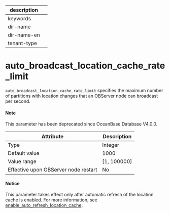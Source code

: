 | description ||
|---|---|
| keywords ||
| dir-name ||
| dir-name-en ||
| tenant-type ||

auto_broadcast_location_cache_rate_limit
=============================================================

`auto_broadcast_location_cache_rate_limit` specifies the maximum number of partitions with location changes that an OBServer node can broadcast per second.

<main id="notice" type='explain'>
  <h4>Note</h4>
  <p> This parameter has been deprecated since OceanBase Database V4.0.0.   </p>
</main>

| **Attribute** | **Description** |
|------------------|---------------|
| Type | Integer |
| Default value | 1000 |
| Value range | \[1, 100000\] |
| Effective upon OBServer node restart | No |

<main id="notice" type='notice'>
  <h4>Notice</h4>
  <p> This parameter takes effect only after automatic refresh of the location cache is enabled. For more information, see <a href="../300.cluster-level-configuration-items/6300.enable_auto_refresh_location_cache.md">enable_auto_refresh_location_cache</a>. </p>
</main>
